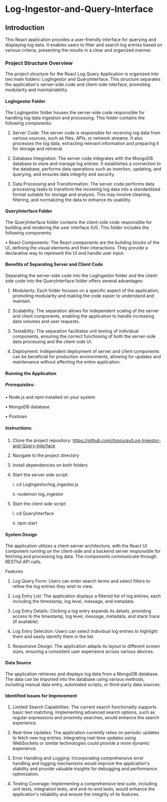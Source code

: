 # Log-Ingestor-and-Query-Interface


## Introduction

This React application provides a user-friendly interface for querying and displaying log data. It enables users to filter and search log entries based on various criteria, presenting the results in a clear and organized manner.


### Project Structure Overview


The project structure for the React Log Query Application is organized into two main folders: LogIngestor and QueryInterface. This structure separates the application's server-side code and client-side interface, promoting modularity and maintainability.


#### LogIngestor Folder


The LogIngestor folder houses the server-side code responsible for handling log data ingestion and processing. This folder contains the following components:


1. Server Code: The server code is responsible for receiving log data from various sources, such as files, APIs, or network streams. It also processes the log data, extracting relevant information and preparing it for storage and retrieval.

2. Database Integration: The server code integrates with the MongoDB database to store and manage log entries. It establishes a connection to the database, performs data operations such as insertion, updating, and querying, and ensures data integrity and security.

3. Data Processing and Transformation: The server code performs data processing tasks to transform the incoming log data into a standardized format suitable for storage and analysis. This may involve cleaning, filtering, and normalizing the data to enhance its usability.


#### QueryInterface Folder


The QueryInterface folder contains the client-side code responsible for building and rendering the user interface (UI). This folder includes the following components:


• React Components: The React components are the building blocks of the UI, defining the visual elements and their interactions. They provide a declarative way to represent the UI and handle user input.


#### Benefits of Separating Server and Client Code


Separating the server-side code into the LogIngestor folder and the client-side code into the QueryInterface folder offers several advantages:

1. Modularity: Each folder focuses on a specific aspect of the application, promoting modularity and making the code easier to understand and maintain.

2. Scalability: The separation allows for independent scaling of the server and client components, enabling the application to handle increasing data volumes and user requests.

3. Testability: The separation facilitates unit testing of individual components, ensuring the correct functioning of both the server-side data processing and the client-side UI.

4. Deployment: Independent deployment of server and client components can be beneficial for production environments, allowing for updates and maintenance without affecting the entire application.


#### Running the Application


##### Prerequisites:


• Node.js and npm installed on your system

• MongoDB database

• Postman


##### Instructions:


1. Clone the project repository:  https://github.com/itssouray/Log-Ingestor-and-Query-Interface

2. Navigate to the project directory

3. Install dependencies on both folders

4. Start the server side script:
   
   i. cd LogIngestor/log_ingestor.js
   
   ⅰⅰ. nodemon log_ingestor


5. Start the client side script:

   ⅰ. cd QueryInterface

   ⅰⅰ. npm start


#### System Design

The application utilizes a client-server architecture, with the React UI component running on the client-side and a backend server responsible for fetching and processing log data. The components communicate through RESTful API calls.


Features

1. Log Query Form: Users can enter search terms and select filters to refine the log entries they wish to view.

2. Log Entry List: The application displays a filtered list of log entries, each including the timestamp, log level, message, and metadata.

3. Log Entry Details: Clicking a log entry expands its details, providing access to the timestamp, log level, message, metadata, and stack trace (if available).

4. Log Entry Selection: Users can select individual log entries to highlight them and easily identify them in the list.

5. Responsive Design: The application adapts its layout to different screen sizes, ensuring a consistent user experience across various devices.

#### Data Source

The application retrieves and displays log data from a MongoDB database. The data can be imported into the database using various methods, including manual data entry, automated scripts, or third-party data sources.


#### Identified Issues for Improvement

1. Limited Search Capabilities: The current search functionality supports basic text matching. Implementing advanced search options, such as regular expressions and proximity searches, would enhance the search experience.

2. Real-time Updates: The application currently relies on periodic updates to fetch new log entries. Integrating real-time updates using WebSockets or similar technologies could provide a more dynamic experience.

3. Error Handling and Logging: Incorporating comprehensive error handling and logging mechanisms would improve the application's stability and provide valuable insights for debugging and performance optimization.

4. Testing Coverage: Implementing a comprehensive test suite, including unit tests, integration tests, and end-to-end tests, would enhance the application's reliability and ensure the integrity of its features.
